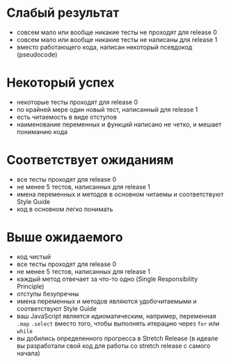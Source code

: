 # Слабый результат

* совсем мало или вообще никакие тесты не проходят для release 0
* совсем мало или вообще никакие тесты не написаны для release 1
* вместо работающего кода, написан некоторый псевдокод (pseudocode)

# Некоторый успех

* некоторые тесты проходят для release 0
* по крайней мере один новый тест, написанный для release 1
* есть читаемость в виде отступов
* наименование переменных и функций написано не четко, и мешает пониманию кода

# Соответствует ожиданиям

* все тесты проходят для release 0
* не менее 5 тестов, написанных для release 1
* имена переменных и методов в основном читаемы и соответствуют Style Guide  
* код в основном легко понимать

# Выше ожидаемого

* код чистый
* все тесты проходят для release 0
* не менее 5 тестов, написанных для release 1
* каждый метод отвечает за что-то одно (Single Responsibility Principle)
* отступы безупречны
* имена переменных и методов являются удобочитаемыми и соответствуют Style Guide
* ваш JavaScript является идиоматическим, например, переменная `.map` `.select` вместо того, чтобы выполнять итерацию через `for` или `while`
* вы добились определенного прогресса в Stretch Release (в идеале вы разработали свой код для работы со stretch release с самого начала)
